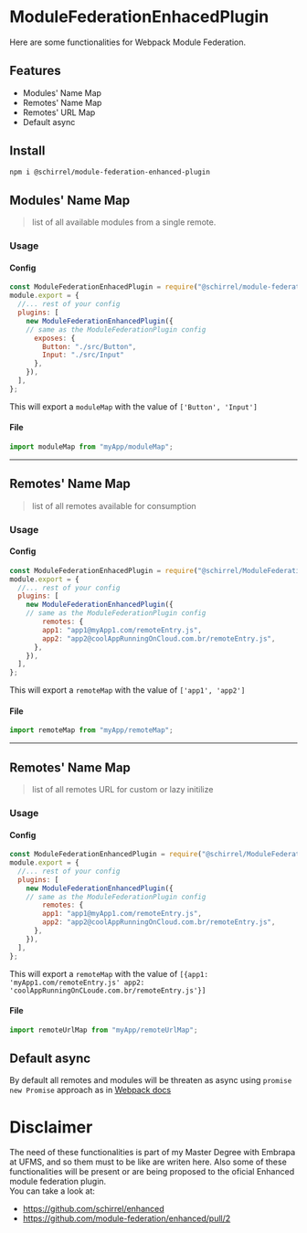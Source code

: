 # ModuleFederationEnhacedPlugin
Here are some functionalities for Webpack Module Federation.

##  Features
- Modules' Name Map
- Remotes' Name Map
- Remotes' URL Map
- Default async 



## Install
```sh
npm i @schirrel/module-federation-enhanced-plugin
```


## Modules' Name Map
> list of all available modules from a single remote. 
 
### Usage
#### Config
```js
const ModuleFederationEnhacedPlugin = require("@schirrel/module-federation-enhanced-plugin");
module.export = {
  //... rest of your config
  plugins: [
    new ModuleFederationEnhancedPlugin({
    // same as the ModuleFederationPlugin config
      exposes: {
        Button: "./src/Button",
        Input: "./src/Input"
      },
    }),
  ],
};
```
This will export a `moduleMap` with the value of `['Button', 'Input']`

#### File
```js
import moduleMap from "myApp/moduleMap";
```
______________________________________________________

## Remotes' Name Map
> list of all remotes available for consumption    
 
### Usage
#### Config
```js
const ModuleFederationEnhacedPlugin = require("@schirrel/ModuleFederationEnhancedPlugin");
module.export = {
  //... rest of your config
  plugins: [
    new ModuleFederationEnhancedPlugin({
    // same as the ModuleFederationPlugin config
        remotes: {
        app1: "app1@myApp1.com/remoteEntry.js",
        app2: "app2@coolAppRunningOnCloud.com.br/remoteEntry.js",
      },
    }),
  ],
};
```
This will export a `remoteMap` with the value of `['app1', 'app2']`

#### File
```js
import remoteMap from "myApp/remoteMap";
```

______________________________________________________

## Remotes' Name Map
>  list of all remotes URL for custom or lazy initilize    
 
### Usage
#### Config
```js
const ModuleFederationEnhancedPlugin = require("@schirrel/ModuleFederationEnhancedPlugin");
module.export = {
  //... rest of your config
  plugins: [
    new ModuleFederationEnhancedPlugin({
    // same as the ModuleFederationPlugin config
        remotes: {
        app1: "app1@myApp1.com/remoteEntry.js",
        app2: "app2@coolAppRunningOnCloud.com.br/remoteEntry.js",
      },
    }),
  ],
};
```
This will export a `remoteMap` with the value of `[{app1: 'myApp1.com/remoteEntry.js' app2: 'coolAppRunningOnCLoude.com.br/remoteEntry.js'}]`

#### File
```js
import remoteUrlMap from "myApp/remoteUrlMap";
```

## Default async 
By default all remotes and modules will be threaten as async using `promise new Promise` approach as in [Webpack docs](https://webpack.js.org/concepts/module-federation/)

# Disclaimer
The need of these functionalities is part of my Master Degree with Embrapa at UFMS, and so them must to be like are writen here.
Also some of these functionalities will be present or are being proposed to the oficial Enhanced module federation plugin.  
You can take a look at:
- https://github.com/schirrel/enhanced
- https://github.com/module-federation/enhanced/pull/2
